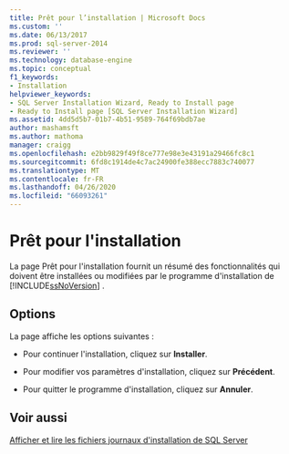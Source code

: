 ```yaml
---
title: Prêt pour l’installation | Microsoft Docs
ms.custom: ''
ms.date: 06/13/2017
ms.prod: sql-server-2014
ms.reviewer: ''
ms.technology: database-engine
ms.topic: conceptual
f1_keywords:
- Installation
helpviewer_keywords:
- SQL Server Installation Wizard, Ready to Install page
- Ready to Install page [SQL Server Installation Wizard]
ms.assetid: 4dd5d5b7-01b7-4b51-9589-764f69bdb7ae
author: mashamsft
ms.author: mathoma
manager: craigg
ms.openlocfilehash: e2bb9829f49f8ce777e98e3e43191a29466fc8c1
ms.sourcegitcommit: 6fd8c1914de4c7ac24900fe388ecc7883c740077
ms.translationtype: MT
ms.contentlocale: fr-FR
ms.lasthandoff: 04/26/2020
ms.locfileid: "66093261"
---
```

# <a name="ready-to-install"></a>Prêt pour l'installation
  La page Prêt pour l'installation fournit un résumé des fonctionnalités qui doivent être installées ou modifiées par le programme d'installation de [!INCLUDE[ssNoVersion](../../includes/ssnoversion-md.md)] .  
  
## <a name="options"></a>Options  
 La page affiche les options suivantes :  
  
-   Pour continuer l'installation, cliquez sur **Installer**.  
  
-   Pour modifier vos paramètres d'installation, cliquez sur **Précédent**.  
  
-   Pour quitter le programme d'installation, cliquez sur **Annuler**.  
  
## <a name="see-also"></a>Voir aussi  
 [Afficher et lire les fichiers journaux d'installation de SQL Server](../../database-engine/install-windows/view-and-read-sql-server-setup-log-files.md)  
  
  
